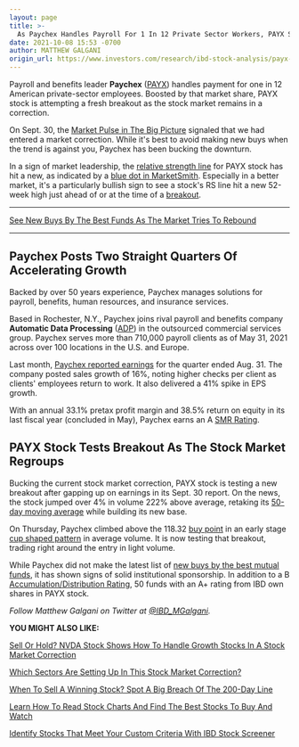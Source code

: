 ```yaml
---
layout: page
title: >-
  As Paychex Handles Payroll For 1 In 12 Private Sector Workers, PAYX Stock Tests Buy Point
date: 2021-10-08 15:53 -0700
author: MATTHEW GALGANI
origin_url: https://www.investors.com/research/ibd-stock-analysis/payx-stock-breaks-out-as-paychex-reports-bigger-paychecks/
---
```





Payroll and benefits leader **Paychex** ([PAYX](https://research.investors.com/quote.aspx?symbol=PAYX)) handles payment for one in 12 American private-sector employees. Boosted by that market share, PAYX stock is attempting a fresh breakout as the stock market remains in a correction.




On Sept. 30, the [Market Pulse in The Big Picture](https://www.investors.com/category/market-trend/the-big-picture/) signaled that we had entered a market correction. While it's best to avoid making new buys when the trend is against you, Paychex has been bucking the downturn.


In a sign of market leadership, the [relative strength line](https://www.investors.com/how-to-invest/investors-corner/growth-stocks-breakout-specialty-tool-relative-strength-line/) for PAYX stock has hit a new, as indicated by a [blue dot in MarketSmith](https://www.investors.com/how-to-invest/investors-corner/growth-stocks-how-to-find-big-stock-market-winners-blue-dot-list-marketsmith/). Especially in a better market, it's a particularly bullish sign to see a stock's RS line hit a new 52-week high just ahead of or at the time of a [breakout](https://www.investors.com/how-to-invest/investors-corner/what-is-stock-breakout/).




---


[See New Buys By The Best Funds As The Market Tries To Rebound](https://www.investors.com/etfs-and-funds/mutual-funds/best-mutual-funds-buy-googl-stock-tech-stocks-but-stock-market-correction-hits/)




---


Paychex Posts Two Straight Quarters Of Accelerating Growth
----------------------------------------------------------


Backed by over 50 years experience, Paychex manages solutions for payroll, benefits, human resources, and insurance services.


Based in Rochester, N.Y., Paychex joins rival payroll and benefits company **Automatic Data Processing** ([ADP](https://research.investors.com/quote.aspx?symbol=ADP)) in the outsourced commercial services group. Paychex serves more than 710,000 payroll clients as of May 31, 2021 across over 100 locations in the U.S. and Europe.


Last month, [Paychex reported earnings](https://investor.paychex.com/news-events/press-releases/detail/684/paychex-inc-reports-first-quarter-results-revenue-grew) for the quarter ended Aug. 31. The company posted sales growth of 16%, noting higher checks per client as clients' employees return to work. It also delivered a 41% spike in EPS growth.


With an annual 33.1% pretax profit margin and 38.5% return on equity in its last fiscal year (concluded in May), Paychex earns an A [SMR Rating](https://www.investors.com/how-to-invest/investors-corner/how-to-find-top-stocks-2/).


PAYX Stock Tests Breakout As The Stock Market Regroups
------------------------------------------------------


Bucking the current stock market correction, PAYX stock is testing a new breakout after gapping up on earnings in its Sept. 30 report. On the news, the stock jumped over 4% in volume 222% above average, retaking its [50-day moving average](https://www.investors.com/how-to-invest/investors-corner/what-is-the-50-day-moving-average-when-to-buy-or-sell-growth-stocks/) while building its new base.


On Thursday, Paychex climbed above the 118.32 [buy point](https://www.investors.com/how-to-invest/investors-corner/chart-reading-basics-how-a-buy-point-marks-a-time-of-opportunity/) in an early stage [cup shaped pattern](https://www.investors.com/how-to-invest/chart-reading-for-beginners-chart-patterns-cup-with-handle-double-bottom-flat-base/) in average volume. It is now testing that breakout, trading right around the entry in light volume.


While Paychex did not make the latest list of [new buys by the best mutual funds](https://www.investors.com/etfs-and-funds/mutual-funds/best-mutual-funds-bet-billions-on-tech-stocks-msft-shop-fb-googl-stock/), it has shown signs of solid institutional sponsorship. In addition to a B [Accumulation/Distribution Rating](https://www.investors.com/how-to-invest/investors-corner/why-the-accumulationdistribution-rating-is-one-key-to-finding-great-stocks/), 50 funds with an A+ rating from IBD own shares in PAYX stock.



*Follow Matthew Galgani on Twitter at [@IBD\_MGalgani](https://twitter.com/ibd_mgalgani).*


**YOU MIGHT ALSO LIKE:**


[Sell Or Hold? NVDA Stock Shows How To Handle Growth Stocks In A Stock Market Correction](https://www.investors.com/research/how-to-find-the-best-stocks-to-buy/nvda-stock-growth-stocks-during-stock-market-correction/)


[Which Sectors Are Setting Up In This Stock Market Correction?](https://www.investors.com/research/breakout-stocks-technical-analysis/stock-market-correction-explore-chart-patterns-with-oil-stocks-banking-stocks/)


[When To Sell A Winning Stock? Spot A Big Breach Of The 200-Day Line](https://www.investors.com/how-to-invest/investors-corner/when-to-sell-a-winning-stock-spot-a-breach-of-200-day-line/)


[Learn How To Read Stock Charts And Find The Best Stocks To Buy And Watch](https://www.investors.com/how-to-invest/stock-chart-reading-for-beginners/)


[Identify Stocks That Meet Your Custom Criteria With IBD Stock Screener](https://www.investors.com/research/best-stocks-to-buy-watch-ibd-screen-of-the-day/)




